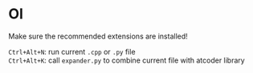# OI
Make sure the recommended extensions are installed!

`Ctrl+Alt+N`: run current `.cpp` or `.py` file  
`Ctrl+Alt+K`: call `expander.py` to combine current file with atcoder library

